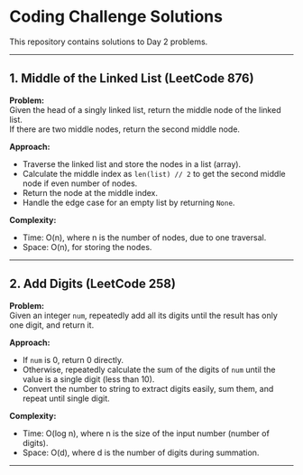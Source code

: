 # Coding Challenge Solutions

This repository contains solutions to Day 2 problems.

---

## 1. Middle of the Linked List (LeetCode 876)

**Problem:**  
Given the head of a singly linked list, return the middle node of the linked list.  
If there are two middle nodes, return the second middle node.

**Approach:**  
- Traverse the linked list and store the nodes in a list (array).  
- Calculate the middle index as `len(list) // 2` to get the second middle node if even number of nodes.  
- Return the node at the middle index.  
- Handle the edge case for an empty list by returning `None`.

**Complexity:**  
- Time: O(n), where n is the number of nodes, due to one traversal.  
- Space: O(n), for storing the nodes.

---

## 2. Add Digits (LeetCode 258)

**Problem:**  
Given an integer `num`, repeatedly add all its digits until the result has only one digit, and return it.

**Approach:**  
- If `num` is 0, return 0 directly.  
- Otherwise, repeatedly calculate the sum of the digits of `num` until the value is a single digit (less than 10).  
- Convert the number to string to extract digits easily, sum them, and repeat until single digit.  

**Complexity:**  
- Time: O(log n), where n is the size of the input number (number of digits).  
- Space: O(d), where d is the number of digits during summation.

---
